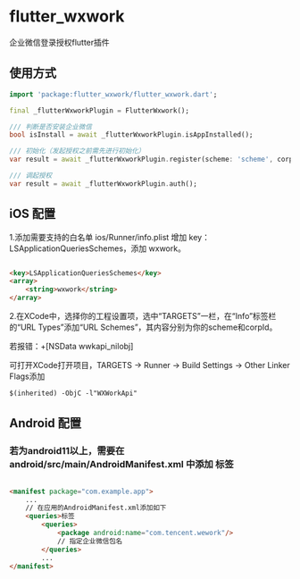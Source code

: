 # flutter_wxwork

企业微信登录授权flutter插件

## 使用方式

```dart
import 'package:flutter_wxwork/flutter_wxwork.dart';

final _flutterWxworkPlugin = FlutterWxwork();

/// 判断是否安装企业微信
bool isInstall = await _flutterWxworkPlugin.isAppInstalled();

/// 初始化（发起授权之前需先进行初始化）
var result = await _flutterWxworkPlugin.register(scheme: 'scheme', corpId: 'corpId', agentId: 'agentId');

/// 调起授权
var result = await _flutterWxworkPlugin.auth();
```

## iOS 配置

1.添加需要支持的白名单
ios/Runner/info.plist 增加 key：LSApplicationQueriesSchemes，添加 wxwork。

```html

<key>LSApplicationQueriesSchemes</key>
<array>
    <string>wxwork</string>
</array>
```

2.在XCode中，选择你的工程设置项，选中“TARGETS”一栏，在“Info”标签栏的“URL Types”添加“URL Schemes”，其内容分别为你的scheme和corpId。


若报错：+[NSData wwkapi_nilobj]

可打开XCode打开项目，TARGETS -> Runner -> Build Settings -> Other Linker Flags添加
```html
$(inherited) -ObjC -l"WXWorkApi"
```

## Android 配置

### 若为android11以上，需要在 android/src/main/AndroidManifest.xml 中添加 <queries>标签

```html

<manifest package="com.example.app">
    ...
    // 在应用的AndroidManifest.xml添加如下
    <queries>标签
        <queries>
            <package android:name="com.tencent.wework"/>
            // 指定企业微信包名
        </queries>
        ...
</manifest>
```